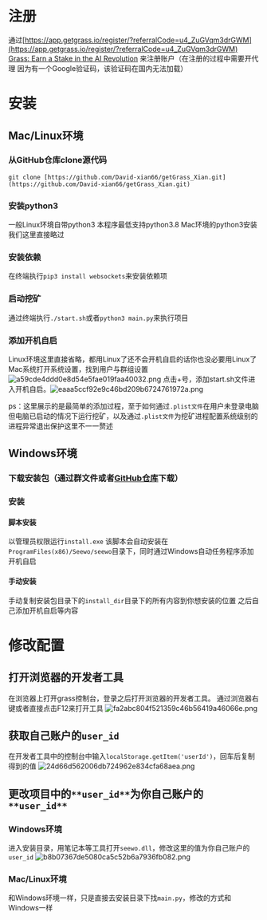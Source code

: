 # 注册
通过[https://app.getgrass.io/register/?referralCode=u4_ZuGVqm3drGWM](https://app.getgrass.io/register/?referralCode=u4_ZuGVqm3drGWM)
[Grass: Earn a Stake in the AI Revolution](https://app.getgrass.io/register/?referralCode=u4_ZuGVqm3drGWM)
来注册账户（在注册的过程中需要开代理 因为有一个Google验证码，该验证码在国内无法加载）
# 安装
## Mac/Linux环境
### 从GitHub仓库clone源代码
`git clone [https://github.com/David-xian66/getGrass_Xian.git](https://github.com/David-xian66/getGrass_Xian.git)`
### 安装python3
一般Linux环境自带python3 本程序最低支持python3.8
Mac环境的python3安装我们这里直接略过
### 安装依赖
在终端执行`pip3 install websockets`来安装依赖项
### 启动挖矿
通过终端执行`./start.sh`或者`python3 main.py`来执行项目
### 添加开机自启
Linux环境这里直接省略，都用Linux了还不会开机自启的话你也没必要用Linux了
Mac系统打开系统设置，找到用户与群组设置
![a59cde4ddd0e8d54e5fae019faa40032.png](https://cdn.nlark.com/yuque/0/2024/png/29245167/1718297476630-84ee81d1-56ae-4c95-b7c4-090eb3904288.png#averageHue=%23262726&clientId=u2b55cb06-fabc-4&from=paste&height=500&id=u0169d836&originHeight=500&originWidth=668&originalType=binary&ratio=1&rotation=0&showTitle=false&size=60761&status=done&style=none&taskId=ud7ab6dd1-6e71-43b1-a354-32b0070d029&title=&width=668)
点击+号，添加start.sh文件进入开机自启。![eaaa5ccf92e9c46bd209b6724761972a.png](https://cdn.nlark.com/yuque/0/2024/png/29245167/1718297846416-56342fc8-7097-4772-b9cc-3dbed991c3d6.png#averageHue=%23262726&clientId=ue15bf249-d6a0-4&from=paste&height=500&id=ua26b6216&originHeight=500&originWidth=668&originalType=binary&ratio=1&rotation=0&showTitle=false&size=63619&status=done&style=none&taskId=ued729257-677e-451b-8b3b-15ab954b5a1&title=&width=668)

ps：这里展示的是最简单的添加过程，至于如何通过`.plist文件`在用户未登录电脑但电脑已启动的情况下运行挖矿，以及通过`.plist文件`为挖矿进程配置系统级别的进程异常退出保护这里不一一赘述

## Windows环境
### 下载安装包（通过群文件或者[GitHub仓库](https://github.com/David-xian66/getGrass_Xian/releases)下载）
### 安装
#### 脚本安装
以管理员权限运行`install.exe`
该脚本会自动安装在`ProgramFiles(x86)/Seewo/seewo`目录下，同时通过Windows自动任务程序添加开机自启
#### 手动安装
手动复制安装包目录下的`install_dir`目录下的所有内容到你想安装的位置
之后自己添加开机自启等内容

# 修改配置
## 打开浏览器的开发者工具
在浏览器上打开grass控制台，登录之后打开浏览器的开发者工具。
通过浏览器右键或者直接点击F12来打开工具
![fa2abc804f521359c46b56419a46066e.png](https://cdn.nlark.com/yuque/0/2024/png/29245167/1718298389706-e151018d-0a59-4713-9f6d-4b5db160492f.png#averageHue=%232c3236&clientId=ufa1ded3d-b6da-4&from=paste&height=357&id=uf260b0d6&originHeight=357&originWidth=258&originalType=binary&ratio=1&rotation=0&showTitle=false&size=90832&status=done&style=none&taskId=u93c0246e-493a-4886-8c75-0fcd0e2b3a9&title=&width=258)
## 获取自己账户的`user_id`
在开发者工具中的控制台中输入`localStorage.getItem('userId')`，回车后复制得到的值
![24d66d562006db724962e834cfa68aea.png](https://cdn.nlark.com/yuque/0/2024/png/29245167/1718298602842-8edbe76c-a6b4-4588-95e8-662993475284.png#averageHue=%23322f2d&clientId=ufa1ded3d-b6da-4&from=paste&height=640&id=u98bd30c8&originHeight=640&originWidth=1008&originalType=binary&ratio=1&rotation=0&showTitle=false&size=167404&status=done&style=none&taskId=ufef6c9ca-ce65-49e3-af42-c3662be58b7&title=&width=1008)

## 更改项目中的`**user_id**`**为你自己账户的**`**user_id**`
### Windows环境
进入安装目录，用笔记本等工具打开`seewo.dll`，修改这里的值为你自己账户的`user_id`
![b8b07367de5080ca5c52b6a7936fb082.png](https://cdn.nlark.com/yuque/0/2024/png/29245167/1718298834255-62b3b46a-3ff0-4272-8696-e5190da10750.png#averageHue=%232b2a29&clientId=ufa1ded3d-b6da-4&from=paste&height=418&id=u43f7930c&originHeight=418&originWidth=682&originalType=binary&ratio=1&rotation=0&showTitle=false&size=88537&status=done&style=none&taskId=ufeaede71-5927-492e-bdaf-141cff1f3f8&title=&width=682)
### Mac/Linux环境
和Windows环境一样，只是直接去安装目录下找`main.py`，修改的方式和Windows一样
